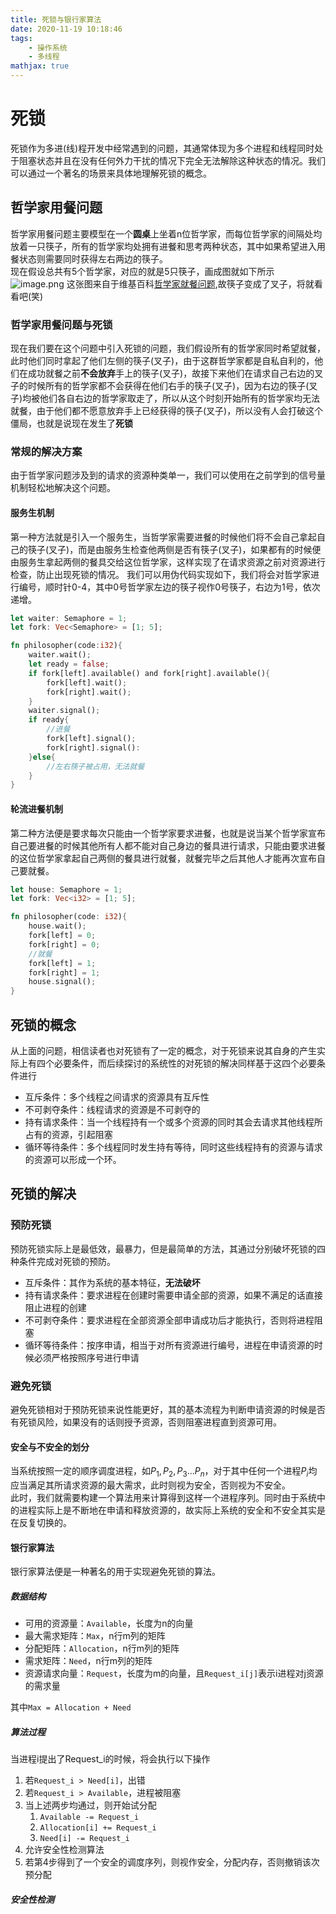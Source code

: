 ```yaml
---
title: 死锁与银行家算法
date: 2020-11-19 10:18:46
tags: 
    - 操作系统
    - 多线程
mathjax: true
---
```


# 死锁

死锁作为多进(线)程开发中经常遇到的问题，其通常体现为多个进程和线程同时处于阻塞状态并且在没有任何外力干扰的情况下完全无法解除这种状态的情况。我们可以通过一个著名的场景来具体地理解死锁的概念。

<!--more-->
## 哲学家用餐问题

哲学家用餐问题主要模型在一个**圆桌**上坐着n位哲学家，而每位哲学家的间隔处均放着一只筷子，所有的哲学家均处拥有进餐和思考两种状态，其中如果希望进入用餐状态则需要同时获得左右两边的筷子。  
现在假设总共有5个哲学家，对应的就是5只筷子，画成图就如下所示
![image.png](https://i.loli.net/2020/11/19/5BZeJAtpYKHfzuS.png)
这张图来自于维基百科[哲学家就餐问题](https://zh.wikipedia.org/wiki/%E5%93%B2%E5%AD%A6%E5%AE%B6%E5%B0%B1%E9%A4%90%E9%97%AE%E9%A2%98),故筷子变成了叉子，将就看看吧(笑)

### 哲学家用餐问题与死锁

现在我们要在这个问题中引入死锁的问题，我们假设所有的哲学家同时希望就餐，此时他们同时拿起了他们左侧的筷子(叉子)，由于这群哲学家都是自私自利的，他们在成功就餐之前**不会放弃**手上的筷子(叉子)，故接下来他们在请求自己右边的叉子的时候所有的哲学家都不会获得在他们右手的筷子(叉子)，因为右边的筷子(叉子)均被他们各自右边的哲学家取走了，所以从这个时刻开始所有的哲学家均无法就餐，由于他们都不愿意放弃手上已经获得的筷子(叉子)，所以没有人会打破这个僵局，也就是说现在发生了**死锁**

### 常规的解决方案

由于哲学家问题涉及到的请求的资源种类单一，我们可以使用在之前学到的信号量机制轻松地解决这个问题。

#### 服务生机制

第一种方法就是引入一个服务生，当哲学家需要进餐的时候他们将不会自己拿起自己的筷子(叉子)，而是由服务生检查他两侧是否有筷子(叉子)，如果都有的时候便由服务生拿起两侧的餐具交给这位哲学家，这样实现了在请求资源之前对资源进行检查，防止出现死锁的情况。
我们可以用伪代码实现如下，我们将会对哲学家进行编号，顺时针0-4，其中0号哲学家左边的筷子视作0号筷子，右边为1号，依次递增。

```rust
let waiter: Semaphore = 1;
let fork: Vec<Semaphore> = [1; 5];

fn philosopher(code:i32){
    waiter.wait();
    let ready = false;
    if fork[left].available() and fork[right].available(){
        fork[left].wait();
        fork[right].wait();
    }
    waiter.signal();
    if ready{
        //进餐
        fork[left].signal();
        fork[right].signal():
    }else{
        //左右筷子被占用，无法就餐
    } 
}
```

#### 轮流进餐机制

第二种方法便是要求每次只能由一个哲学家要求进餐，也就是说当某个哲学家宣布自己要进餐的时候其他所有人都不能对自己身边的餐具进行请求，只能由要求进餐的这位哲学家拿起自己两侧的餐具进行就餐，就餐完毕之后其他人才能再次宣布自己要就餐。

```rust
let house: Semaphore = 1;
let fork: Vec<i32> = [1; 5];

fn philosopher(code: i32){
    house.wait();
    fork[left] = 0;
    fork[right] = 0;
    //就餐
    fork[left] = 1;
    fork[right] = 1;
    house.signal();
}

```

## 死锁的概念

从上面的问题，相信读者也对死锁有了一定的概念，对于死锁来说其自身的产生实际上有四个必要条件，而后续探讨的系统性的对死锁的解决同样基于这四个必要条件进行

- 互斥条件：多个线程之间请求的资源具有互斥性
- 不可剥夺条件：线程请求的资源是不可剥夺的
- 持有请求条件：当一个线程持有一个或多个资源的同时其会去请求其他线程所占有的资源，引起阻塞
- 循环等待条件：多个线程同时发生持有等待，同时这些线程持有的资源与请求的资源可以形成一个环。

## 死锁的解决

### 预防死锁

预防死锁实际上是最低效，最暴力，但是最简单的方法，其通过分别破坏死锁的四种条件完成对死锁的预防。

- 互斥条件：其作为系统的基本特征，**无法破坏**
- 持有请求条件：要求进程在创建时需要申请全部的资源，如果不满足的话直接阻止进程的创建
- 不可剥夺条件：要求进程在全部资源全部申请成功后才能执行，否则将进程阻塞
- 循环等待条件：按序申请，相当于对所有资源进行编号，进程在申请资源的时候必须严格按照序号进行申请

### 避免死锁

避免死锁相对于预防死锁来说性能更好，其的基本流程为判断申请资源的时候是否有死锁风险，如果没有的话则授予资源，否则阻塞进程直到资源可用。

#### 安全与不安全的划分

当系统按照一定的顺序调度进程，如$P_1, P_2, P_3...P_n$，对于其中任何一个进程$P_i$均应当满足其所请求资源的最大需求，此时则视为安全，否则视为不安全。  
此时，我们就需要构建一个算法用来计算得到这样一个进程序列。同时由于系统中的进程实际上是不断地在申请和释放资源的，故实际上系统的安全和不安全其实是在反复切换的。

#### 银行家算法

银行家算法便是一种著名的用于实现避免死锁的算法。

##### 数据结构

- 可用的资源量：```Available```，长度为n的向量
- 最大需求矩阵：```Max```，n行m列的矩阵
- 分配矩阵：```Allocation```，n行m列的矩阵
- 需求矩阵：```Need```，n行m列的矩阵
- 资源请求向量：```Request```，长度为m的向量，且```Request_i[j]```表示i进程对j资源的需求量
  
其中```Max = Allocation + Need```

##### 算法过程

当进程i提出了Request_i的时候，将会执行以下操作

1. 若```Request_i > Need[i]```，出错
2. 若```Request_i > Available```，进程被阻塞
3. 当上述两步均通过，则开始试分配
   1. ```Available -= Request_i```
   2. ```Allocation[i] += Request_i```
   3. ```Need[i] -= Request_i```
4. 允许安全性检测算法
5. 若第4步得到了一个安全的调度序列，则视作安全，分配内存，否则撤销该次预分配

##### 安全性检测